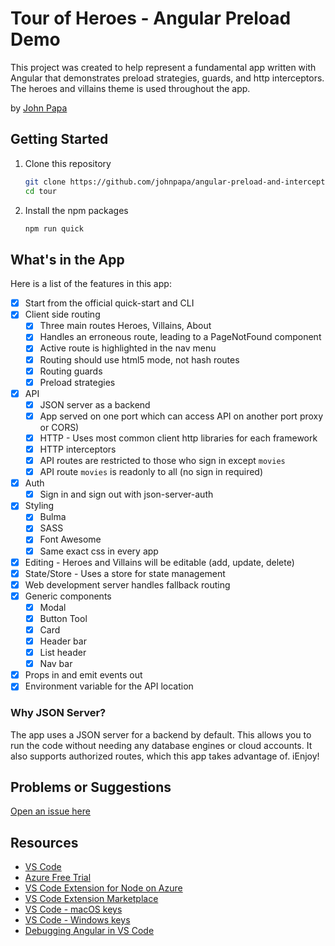 # Tour of Heroes - Angular Preload Demo

This project was created to help represent a fundamental app written with Angular that demonstrates preload strategies, guards, and http interceptors. The heroes and villains theme is used throughout the app.

by [John Papa](http://twitter.com/john_papa)

## Getting Started

1. Clone this repository

   ```bash
   git clone https://github.com/johnpapa/angular-preload-and-interceptors.git tour
   cd tour
   ```

1. Install the npm packages

   ```bash
   npm run quick
   ```

## What's in the App

Here is a list of the features in this app:

- [x] Start from the official quick-start and CLI
- [x] Client side routing
  - [x] Three main routes Heroes, Villains, About
  - [x] Handles an erroneous route, leading to a PageNotFound component
  - [x] Active route is highlighted in the nav menu
  - [x] Routing should use html5 mode, not hash routes
  - [x] Routing guards
  - [x] Preload strategies
- [x] API
  - [x] JSON server as a backend
  - [x] App served on one port which can access API on another port proxy or CORS)
  - [x] HTTP - Uses most common client http libraries for each framework
  - [x] HTTP interceptors
  - [x] API routes are restricted to those who sign in except `movies`
  - [x] API route `movies` is readonly to all (no sign in required)
- [x] Auth
  - [x] Sign in and sign out with json-server-auth
- [x] Styling
  - [x] Bulma
  - [x] SASS
  - [x] Font Awesome
  - [x] Same exact css in every app
- [x] Editing - Heroes and Villains will be editable (add, update, delete)
- [x] State/Store - Uses a store for state management
- [x] Web development server handles fallback routing
- [x] Generic components
  - [x] Modal
  - [x] Button Tool
  - [x] Card
  - [x] Header bar
  - [x] List header
  - [x] Nav bar
- [x] Props in and emit events out
- [x] Environment variable for the API location

### Why JSON Server?

The app uses a JSON server for a backend by default. This allows you to run the code without needing any database engines or cloud accounts. It also supports authorized routes, which this app takes advantage of. iEnjoy!

## Problems or Suggestions

[Open an issue here](/issues)

## Resources

- [VS Code](https://code.visualstudio.com?wt.mc_id=angularpreloadinterceptors-github-jopapa)
- [Azure Free Trial](https://azure.microsoft.com/en-us/free/?wt.mc_id=angularpreloadinterceptors-github-jopapa)
- [VS Code Extension for Node on Azure](https://marketplace.visualstudio.com/items?itemName=ms-vscode.vscode-node-azure-pack&WT.mc_id=angularpreloadinterceptors-github-jopapa)
- [VS Code Extension Marketplace](https://marketplace.visualstudio.com/vscode?wt.mc_id=angularpreloadinterceptors-github-jopapa)
- [VS Code - macOS keys](https://code.visualstudio.com/shortcuts/keyboard-shortcuts-macos.pdf?WT.mc_id=angularpreloadinterceptors-github-jopapa)
- [VS Code - Windows keys](https://code.visualstudio.com/shortcuts/keyboard-shortcuts-windows.pdf?WT.mc_id=angularpreloadinterceptors-github-jopapa)
- [Debugging Angular in VS Code](https://code.visualstudio.com/docs/nodejs/angular-tutorial?wt.mc_id=angularpreloadinterceptors-github-jopapa)
